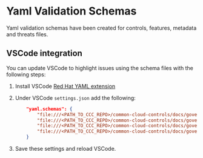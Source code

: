 # Yaml Validation Schemas

Yaml validation schemas have been created for controls, features, metadata and threats files.

## VSCode integration

You can update VSCode to highlight issues using the schema files with the following steps:

1. Install VSCode [Red Hat YAML extension](https://github.com/redhat-developer/vscode-yaml)
2. Under VSCode `settings.json` add the following:

    ```json
        "yaml.schemas": {
            "file:///<PATH_TO_CCC_REPO>/common-cloud-controls/docs/governance/community-guidelines/templates/schemas/controls-schema.json": "controls.yaml",
            "file:///<PATH_TO_CCC_REPO>/common-cloud-controls/docs/governance/community-guidelines/templates/schemas/features-schema.json": "features.yaml",
            "file:///<PATH_TO_CCC_REPO>/common-cloud-controls/docs/governance/community-guidelines/templates/schemas/metadata-schema.json": "metadata.yaml",
            "file:///<PATH_TO_CCC_REPO>/common-cloud-controls/docs/governance/community-guidelines/templates/schemas/threats-schema.json": "threats.yaml"
        }
    ```

3. Save these settings and reload VSCode.

